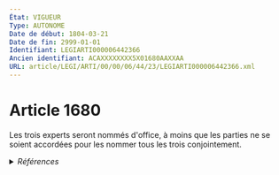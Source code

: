 ```yaml
---
État: VIGUEUR
Type: AUTONOME
Date de début: 1804-03-21
Date de fin: 2999-01-01
Identifiant: LEGIARTI000006442366
Ancien identifiant: ACAXXXXXXXX5X01680AAXXAA
URL: article/LEGI/ARTI/00/00/06/44/23/LEGIARTI000006442366.xml
---
```


<h1>Article 1680</h1>

Les trois experts seront nommés d'office, à moins que les parties ne se soient
accordées pour les nommer tous les trois conjointement.


<details>
  <summary><em>Références</em></summary>

  <h2>Références faites par l'article</h2>
  
  <ul>
    <li>
      CODIFICATION source Loi 1804-03-06
    </li>
    <li>
      CREATION source Loi 1804-03-06 promulguée le 16 mars 1804
    </li>
  </ul>
</details>
